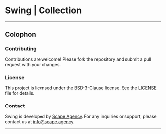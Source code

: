 # Swing | Collection

---

## Colophon

### Contributing

Contributions are welcome! Please fork the repository and submit a pull request with your changes.

### License

This project is licensed under the BSD-3-Clause license. See the [LICENSE](LICENSE) file for details.

### Contact

Swing is developed by [Scape Agency](https://www.scape.agency). For any inquiries or support, please contact us at [info@scape.agency](info@scape.agency).

---
